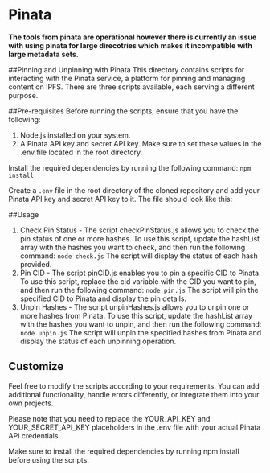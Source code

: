 # Pinata
**The tools from pinata are operational however there is currently an issue with using pinata for large direcotries which makes it incompatible with large metadata sets.**

##Pinning and Unpinning with Pinata
This directory contains scripts for interacting with the Pinata service, a platform for pinning and managing content on IPFS. There are three scripts available, each serving a different purpose.

##Pre-requisites
Before running the scripts, ensure that you have the following:

1. Node.js installed on your system.
2. A Pinata API key and secret API key. Make sure to set these values in the .env file located in the root directory.

Install the required dependencies by running the following command:
`npm install`

Create a `.env` file in the root directory of the cloned repository and add your Pinata API key and secret API key to it. The file should look like this:

##Usage
1. Check Pin Status - The script checkPinStatus.js allows you to check the pin status of one or more hashes. To use this script, update the hashList array with the hashes you want to check, and then run the following command:
`node check.js`
 The script will display the status of each hash provided.
2. Pin CID - The script pinCID.js enables you to pin a specific CID to Pinata. To use this script, replace the cid variable with the CID you want to pin, and then run the following command:
`node pin.js`
The script will pin the specified CID to Pinata and display the pin details.
3. Unpin Hashes - The script unpinHashes.js allows you to unpin one or more hashes from Pinata. To use this script, update the hashList array with the hashes you want to unpin, and then run the following command:
`node unpin.js`
The script will unpin the specified hashes from Pinata and display the status of each unpinning operation.

## Customize
Feel free to modify the scripts according to your requirements. You can add additional functionality, handle errors differently, or integrate them into your own projects.

Please note that you need to replace the YOUR_API_KEY and YOUR_SECRET_API_KEY placeholders in the .env file with your actual Pinata API credentials.

Make sure to install the required dependencies by running npm install before using the scripts.